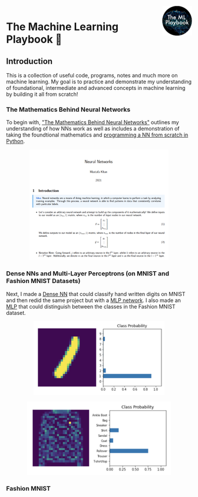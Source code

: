 <a href="https://github.com/MustafaKhan670093/3D-Resnet-Research-UTMIST/blob/main/README.md#3d-resnets-research--utmist-">
    <img src="Images/ml-playbook.png" alt="The ML Playbook" title="The ML Playbook" align="right" height="80" />
</a>

# The Machine Learning Playbook 📕

## Introduction

This is a collection of useful code, programs, notes and much more on machine learning. My goal is to practice and demonstrate my understanding of foundational, intermediate and advanced concepts in machine learning by building it all from scratch!

### The Mathematics Behind Neural Networks

To begin with, ["The Mathematics Behind Neural Networks"](https://github.com/MustafaKhan670093/Machine-Learning-Playbook/blob/master/The%20Mathematics%20Behind%20Neural%20Networks%20-%20By%20Mustafa.pdf) outlines my understanding of how NNs work as well as includes a demonstration of taking the foundtional mathematics and [programming a NN from scratch in Python](https://github.com/MustafaKhan670093/Machine-Learning-Playbook/blob/master/Making_A_NN_From_Scratch.ipynb). 

<p align="center">
  <img src="Images/nn-math.png" alt="NN Math" title="NN Math" height="300" />
</p>

### Dense NNs and Multi-Layer Perceptrons (on MNIST and Fashion MNIST Datasets)

Next, I made a [Dense NN](https://github.com/MustafaKhan670093/Machine-Learning-Playbook/blob/master/Handwritten%20MNIST%20(Dense%20NN)%20ML%20Project.ipynb) that could classify hand written digits on MNIST and then redid the same project but with a [MLP network](https://github.com/MustafaKhan670093/Machine-Learning-Playbook/blob/master/Handwritten%20MNIST%20(MLP)%20ML%20Project.ipynb). I also made an [MLP](https://github.com/MustafaKhan670093/Machine-Learning-Playbook/blob/master/Fashion%20MNIST%20(MLP)%20ML%20Project.ipynb) that could distinguish between the classes in the Fashion MNIST dataset.

<p align="center">
  <img src="Images/digit.png" alt="NN Math" title="NN Math" height="200" />
</p>

<p align="center">
  <img src="Images/fashion.png" alt="NN Math" title="NN Math" height="200" />
</p>

### Fashion MNIST
